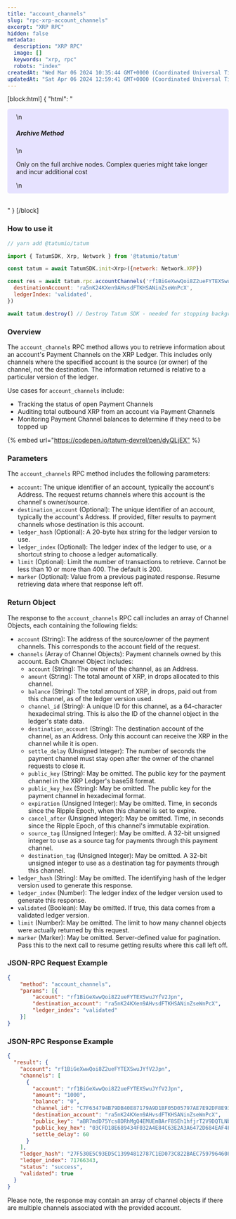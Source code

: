 ```yaml
---
title: "account_channels"
slug: "rpc-xrp-account_channels"
excerpt: "XRP RPC"
hidden: false
metadata: 
  description: "XRP RPC"
  image: []
  keywords: "xrp, rpc"
  robots: "index"
createdAt: "Wed Mar 06 2024 10:35:44 GMT+0000 (Coordinated Universal Time)"
updatedAt: "Sat Apr 06 2024 12:59:41 GMT+0000 (Coordinated Universal Time)"
---
```

[block:html]
{
  "html": "<div style="padding: 10px 20px; border-radius: 5px; background-color: #e6e2ff; margin: 0 0 30px 0;">\n  <h5>Archive Method</h5>\n  <p>Only on the full archive nodes. Complex queries might take longer and incur additional cost</p>\n</div>"
}
[/block]


### How to use it

```javascript
// yarn add @tatumio/tatum

import { TatumSDK, Xrp, Network } from '@tatumio/tatum'

const tatum = await TatumSDK.init<Xrp>({network: Network.XRP})

const res = await tatum.rpc.accountChannels('rf1BiGeXwwQoi8Z2ueFYTEXSwuJYfV2Jpn', {
  destinationAccount: 'ra5nK24KXen9AHvsdFTKHSANinZseWnPcX',
  ledgerIndex: 'validated',
})

await tatum.destroy() // Destroy Tatum SDK - needed for stopping background jobs
```

### Overview

The `account_channels` RPC method allows you to retrieve information about an account's Payment Channels on the XRP Ledger. This includes only channels where the specified account is the source (or owner) of the channel, not the destination. The information returned is relative to a particular version of the ledger.

Use cases for `account_channels` include:

- Tracking the status of open Payment Channels
- Auditing total outbound XRP from an account via Payment Channels
- Monitoring Payment Channel balances to determine if they need to be topped up

{% embed url="<https://codepen.io/tatum-devrel/pen/dyQLjEX"> %}

### Parameters

The `account_channels` RPC method includes the following parameters:

- `account`: The unique identifier of an account, typically the account's Address. The request returns channels where this account is the channel's owner/source.
- `destination_account` (Optional): The unique identifier of an account, typically the account's Address. If provided, filter results to payment channels whose destination is this account.
- `ledger_hash` (Optional): A 20-byte hex string for the ledger version to use.
- `ledger_index` (Optional): The ledger index of the ledger to use, or a shortcut string to choose a ledger automatically.
- `limit` (Optional): Limit the number of transactions to retrieve. Cannot be less than 10 or more than 400. The default is 200.
- `marker` (Optional): Value from a previous paginated response. Resume retrieving data where that response left off.

### Return Object

The response to the `account_channels` RPC call includes an array of Channel Objects, each containing the following fields:

- `account` (String): The address of the source/owner of the payment channels. This corresponds to the account field of the request.
- `channels` (Array of Channel Objects): Payment channels owned by this account. Each Channel Object includes:
  - `account` (String): The owner of the channel, as an Address.
  - `amount` (String): The total amount of XRP, in drops allocated to this channel.
  - `balance` (String): The total amount of XRP, in drops, paid out from this channel, as of the ledger version used.
  - `channel_id` (String): A unique ID for this channel, as a 64-character hexadecimal string. This is also the ID of the channel object in the ledger's state data.
  - `destination_account` (String): The destination account of the channel, as an Address. Only this account can receive the XRP in the channel while it is open.
  - `settle_delay` (Unsigned Integer): The number of seconds the payment channel must stay open after the owner of the channel requests to close it.
  - `public_key` (String): May be omitted. The public key for the payment channel in the XRP Ledger's base58 format.
  - `public_key_hex` (String): May be omitted. The public key for the payment channel in hexadecimal format.
  - `expiration` (Unsigned Integer): May be omitted. Time, in seconds since the Ripple Epoch, when this channel is set to expire.
  - `cancel_after` (Unsigned Integer): May be omitted. Time, in seconds since the Ripple Epoch, of this channel's immutable expiration.
  - `source_tag` (Unsigned Integer): May be omitted. A 32-bit unsigned integer to use as a source tag for payments through this payment channel.
  - `destination_tag` (Unsigned Integer): May be omitted. A 32-bit unsigned integer to use as a destination tag for payments through this channel.
- `ledger_hash` (String): May be omitted. The identifying hash of the ledger version used to generate this response.
- `ledger_index` (Number): The ledger index of the ledger version used to generate this response.
- `validated` (Boolean): May be omitted. If true, this data comes from a validated ledger version.
- `limit` (Number): May be omitted. The limit to how many channel objects were actually returned by this request.
- `marker` (Marker): May be omitted. Server-defined value for pagination. Pass this to the next call to resume getting results where this call left off.

### JSON-RPC Request Example

```json
{
    "method": "account_channels",
    "params": [{
        "account": "rf1BiGeXwwQoi8Z2ueFYTEXSwuJYfV2Jpn",
        "destination_account": "ra5nK24KXen9AHvsdFTKHSANinZseWnPcX",
        "ledger_index": "validated"
    }]
}
```

### JSON-RPC Response Example

```json
{
  "result": {
    "account": "rf1BiGeXwwQoi8Z2ueFYTEXSwuJYfV2Jpn",
    "channels": [
      {
        "account": "rf1BiGeXwwQoi8Z2ueFYTEXSwuJYfV2Jpn",
        "amount": "1000",
        "balance": "0",
        "channel_id": "C7F634794B79DB40E87179A9D1BF05D05797AE7E92DF8E93FD6656E8C4BE3AE7",
        "destination_account": "ra5nK24KXen9AHvsdFTKHSANinZseWnPcX",
        "public_key": "aBR7mdD75Ycs8DRhMgQ4EMUEmBArF8SEh1hfjrT2V9DQTLNbJVqw",
        "public_key_hex": "03CFD18E689434F032A4E84C63E2A3A6472D684EAF4FD52CA67742F3E24BAE81B2",
        "settle_delay": 60
      }
    ],
    "ledger_hash": "27F530E5C93ED5C13994812787C1ED073C822BAEC7597964608F2C049C2ACD2D",
    "ledger_index": 71766343,
    "status": "success",
    "validated": true
  }
}
```

Please note, the response may contain an array of channel objects if there are multiple channels associated with the provided account.
